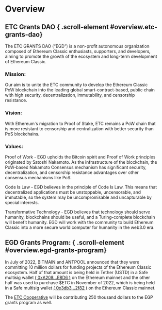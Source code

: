 # Overview

## ETC Grants DAO { .scroll-element #overview.etc-grants-dao}

The ETC GRANTS DAO (“EGD”) is a non-profit autonomous organization composed of Ethereum Classic enthusiasts, supporters, and developers, aiming to promote the growth of the ecosystem and long-term development of Ethereum Classic.

### Mission:

Our aim is to unite the ETC community to develop the Ethereum Classic PoW blockchain into the leading global smart-contract-based, public chain with high security, decentralization, immutability, and censorship resistance.

### Vision: 

With Ethereum's migration to Proof of Stake, ETC remains a PoW chain that is more resistant to censorship and centralization with better security than PoS blockchains. 

### Values:

Proof of Work - EGD upholds the Bitcoin spirit and Proof of Work principles originated by Satoshi Nakamoto. As the infrastructure of the blockchain, the PoW-based Nakamoto Consensus mechanism has significant security, decentralization, and censorship resistance advantages over other consensus mechanisms like PoS.

Code Is Law - EGD believes in the principle of Code Is Law. This means that decentralized applications must be unstoppable, uncensorable, and immutable, so the system may be uncompromisable and uncapturable by special interests.

Transformative Technology - EGD believes that technology should serve humanity, blockchains should be useful, and a Turing-complete blockchain will benefit humanity. EGD will work with the community to build Ethereum Classic into a more secure world computer for humanity in the web3.0 era.

## EGD Grants Program: { .scroll-element #overview.egd-grants-program}

In July of 2022, BITMAIN and ANTPOOL announced that they were committing 10 million dollars for funding projects of the Ethereum Classic ecosystem. Half of that amount is being held in Tether (USTD) in a Safe multisig wallet [( 0xA208...E8D6 )](https://app.safe.global/eth:0xA208013A926718B43A6609e29691783833dcE8D6/balances) on the Ethereum mainnet and the other half was used to purchase $ETC in November of 2022, which is being held in a Safe multisig wallet [( 0x3db3...2f82 )](https://multisig.etccooperative.org/app/ETC:0x3db3D728B8783656b83c3cB8eDc1481eC3c62f82/balances) on the Ethereum Classic mainnet.

The [ETC Cooperative](https://etccooperative.org/) will be contributing 250 thousand dollars to the EGP grants program as well.

